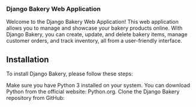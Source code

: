 ### Django Bakery Web Application
Welcome to the Django Bakery Web Application! This web application allows you to manage and showcase your bakery products online. With Django Bakery, you can create, update, and delete bakery items, manage customer orders, and track inventory, all from a user-friendly interface.

## Installation
To install Django Bakery, please follow these steps:

Make sure you have Python 3 installed on your system. You can download Python from the official website: Python.org.
Clone the Django Bakery repository from GitHub:
